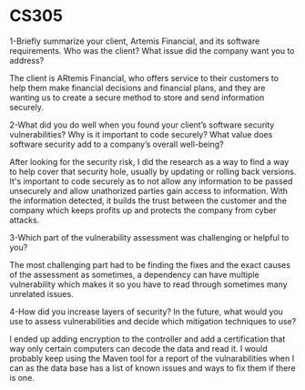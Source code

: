 # CS305

1-Briefly summarize your client, Artemis Financial, and its software requirements. Who was the client? What issue did the company want you to address?

The client is ARtemis Financial, who offers service to their customers to help them make financial decisions and financial plans, and they are wanting us to create a secure method to store and send information securely.

2-What did you do well when you found your client’s software security vulnerabilities? Why is it important to code securely? What value does software security add to a company’s overall well-being?

After looking for the security risk, I did the research as a way to find a way to help cover that security hole, usually by updating or rolling back versions. It's important to code securely as to not allow any information 
to be passed unsecurely and allow unathorized parties gain access to information. With the information detected, it builds the trust between the customer and the company which keeps profits up and protects the company 
from cyber attacks.

3-Which part of the vulnerability assessment was challenging or helpful to you?

The most challenging part had to be finding the fixes and the exact causes of the assessment as sometimes, a dependency can have multiple vulnerability which makes it so you have to read through
sometimes many unrelated issues.

4-How did you increase layers of security? In the future, what would you use to assess vulnerabilities and decide which mitigation techniques to use?

I ended up adding encryption to the controller and add a certification that way only certain computers can decode the data and read it. I would probably keep using the Maven tool for a report of the vulnarabilities
when I can as the data base has a list of known issues and ways to fix them if there is one.
